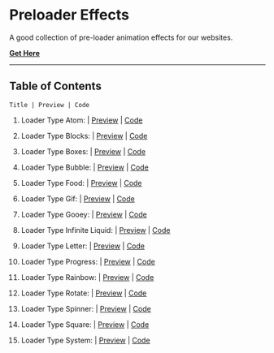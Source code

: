 # **Preloader Effects**

A good collection of pre-loader animation effects for our websites.

[**Get Here**](https://github.com/imniladri/Miscellaneous/tree/main/Preloader-Effects)

---

## **Table of Contents**

```
Title | Preview | Code
```

1.  Loader Type Atom:
    | [Preview](https://imniladri.github.io/Miscellaneous/Preloader-Effects/Loader-Type-Atom)
    | [Code](https://github.com/imniladri/Miscellaneous/tree/main/Preloader-Effects/Loader-Type-Atom)

2.  Loader Type Blocks:
    | [Preview](https://imniladri.github.io/Miscellaneous/Preloader-Effects/Loader-Type-Blocks)
    | [Code](https://github.com/imniladri/Miscellaneous/tree/main/Preloader-Effects/Loader-Type-Blocks)

3.  Loader Type Boxes:
    | [Preview](https://imniladri.github.io/Miscellaneous/Preloader-Effects/Loader-Type-Boxes)
    | [Code](https://github.com/imniladri/Miscellaneous/tree/main/Preloader-Effects/Loader-Type-Boxes)

4.  Loader Type Bubble:
    | [Preview](https://imniladri.github.io/Miscellaneous/Preloader-Effects/Loader-Type-Bubble)
    | [Code](https://github.com/imniladri/Miscellaneous/tree/main/Preloader-Effects/Loader-Type-Bubble)

5.  Loader Type Food:
    | [Preview](https://imniladri.github.io/Miscellaneous/Preloader-Effects/Loader-Type-Food)
    | [Code](https://github.com/imniladri/Miscellaneous/tree/main/Preloader-Effects/Loader-Type-Food)

6.  Loader Type Gif:
    | [Preview](https://imniladri.github.io/Miscellaneous/Preloader-Effects/Loader-Type-Gif)
    | [Code](https://github.com/imniladri/Miscellaneous/tree/main/Preloader-Effects/Loader-Type-Gif)

7.  Loader Type Gooey:
    | [Preview](https://imniladri.github.io/Miscellaneous/Preloader-Effects/Loader-Type-Gooey)
    | [Code](https://github.com/imniladri/Miscellaneous/tree/main/Preloader-Effects/Loader-Type-Gooey)

8.  Loader Type Infinite Liquid:
    | [Preview](https://imniladri.github.io/Miscellaneous/Preloader-Effects/Loader-Type-Infinite-Liquid)
    | [Code](https://github.com/imniladri/Miscellaneous/tree/main/Preloader-Effects/Loader-Type-Infinite-Liquid)

9.  Loader Type Letter:
    | [Preview](https://imniladri.github.io/Miscellaneous/Preloader-Effects/Loader-Type-Letter)
    | [Code](https://github.com/imniladri/Miscellaneous/tree/main/Preloader-Effects/Loader-Type-Letter)

10. Loader Type Progress:
    | [Preview](https://imniladri.github.io/Miscellaneous/Preloader-Effects/Loader-Type-Progress)
    | [Code](https://github.com/imniladri/Miscellaneous/tree/main/Preloader-Effects/Loader-Type-Progress)

11. Loader Type Rainbow:
    | [Preview](https://imniladri.github.io/Miscellaneous/Preloader-Effects/Loader-Type-Rainbow)
    | [Code](https://github.com/imniladri/Miscellaneous/tree/main/Preloader-Effects/Loader-Type-Rainbow)

12. Loader Type Rotate:
    | [Preview](https://imniladri.github.io/Miscellaneous/Preloader-Effects/Loader-Type-Rotate)
    | [Code](https://github.com/imniladri/Miscellaneous/tree/main/Preloader-Effects/Loader-Type-Rotate)

13. Loader Type Spinner:
    | [Preview](https://imniladri.github.io/Miscellaneous/Preloader-Effects/Loader-Type-Spinner)
    | [Code](https://github.com/imniladri/Miscellaneous/tree/main/Preloader-Effects/Loader-Type-Spinner)

14. Loader Type Square:
    | [Preview](https://imniladri.github.io/Miscellaneous/Preloader-Effects/Loader-Type-Square)
    | [Code](https://github.com/imniladri/Miscellaneous/tree/main/Preloader-Effects/Loader-Type-Square)

15. Loader Type System:
    | [Preview](https://imniladri.github.io/Miscellaneous/Preloader-Effects/Loader-Type-System)
    | [Code](https://github.com/imniladri/Miscellaneous/tree/main/Preloader-Effects/Loader-Type-System)
